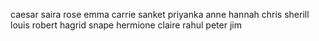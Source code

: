 caesar
saira
rose
emma
carrie
sanket
priyanka
anne
hannah
chris
sherill
louis
robert
hagrid
snape
hermione
claire
rahul
peter
jim